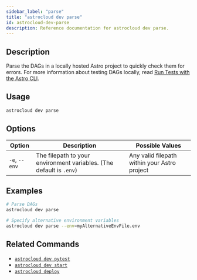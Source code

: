 ```yaml
---
sidebar_label: "parse"
title: "astrocloud dev parse"
id: astrocloud-dev-parse
description: Reference documentation for astrocloud dev parse.
---
```


## Description

Parse the DAGs in a locally hosted Astro project to quickly check them for errors. For more information about testing DAGs locally, read [Run Tests with the Astro CLI](test-and-troubleshoot-locally.md#run-tests-with-the-astro-cli).

## Usage

```sh
astrocloud dev parse
```

## Options

| Option              | Description                                                                                   | Possible Values                                 |
| ------------------- | --------------------------------------------------------------------------------------------- | ----------------------------------------------- |
| `-e`, `--env`       | The filepath to your environment variables. (The default is `.env`)                            | Any valid filepath within your Astro project    |

## Examples

```sh
# Parse DAGs
astrocloud dev parse

# Specify alternative environment variables
astrocloud dev parse --env=myAlternativeEnvFile.env
```

## Related Commands

- [`astrocloud dev pytest`](cli-reference/astrocloud-dev-pytest.md)
- [`astrocloud dev start`](cli-reference/astrocloud-dev-start.md)
- [`astrocloud deploy`](cli-reference/astrocloud-deploy.md)
